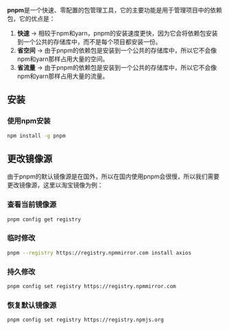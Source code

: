 

**pnpm**是一个快速、零配置的包管理工具，它的主要功能是用于管理项目中的依赖包，它的优点是：
1. **快速** -> 相较于npm和yarn，pnpm的安装速度更快，因为它会将依赖包安装到一个公共的存储库中，而不是每个项目都安装一份。
2. **省空间** -> 由于pnpm的依赖包是安装到一个公共的存储库中，所以它不会像npm和yarn那样占用大量的空间。
3. **省流量** -> 由于pnpm的依赖包是安装到一个公共的存储库中，所以它不会像npm和yarn那样占用大量的流量。

## 安装
### 使用npm安装
```bash
npm install -g pnpm
```

## 更改镜像源
由于pnpm的默认镜像源是在国外，所以在国内使用pnpm会很慢，所以我们需要更改镜像源，这里以淘宝镜像为例：
### 查看当前镜像源
```bash
pnpm config get registry
```
### 临时修改
```bash
pnpm --registry https://registry.npmmirror.com install axios
```
### 持久修改
```bash
pnpm config set registry https://registry.npmmirror.com
```
### 恢复默认镜像源
```bash
pnpm config set registry https://registry.npmjs.org
```